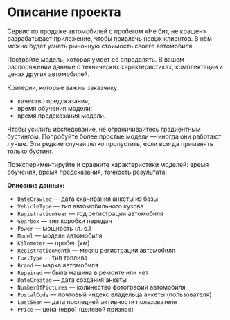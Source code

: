 <h1>Описание проекта</h1>

<p>Сервис по продаже автомобилей с пробегом «Не бит, не крашен» разрабатывает приложение, чтобы привлечь новых клиентов. В нём можно будет узнать рыночную стоимость своего автомобиля. </p>
<p>Постройте модель, которая умеет её определять. В вашем распоряжении данные о технических характеристиках, комплектации и ценах других автомобилей.</p>
<p>Критерии, которые важны заказчику:</p>
<ul>
	<li>качество предсказания;</li>
  <li>время обучения модели;</li>
  <li>время предсказания модели.</li>
</ul>

<p>Чтобы усилить исследование, не ограничивайтесь градиентным бустингом. Попробуйте более простые модели — иногда они работают лучше. Эти редкие случаи легко пропустить, если всегда применять только бустинг.</p>
<p>Поэкспериментируйте и сравните характеристики моделей: время обучения, время предсказания, точность результата.</p>

<p><b>Описание данных:</b></p>
<ul>
  <li><code>DateCrawled</code> — дата скачивания анкеты из базы</li>
  <li><code>VehicleType</code> — тип автомобильного кузова</li>
  <li><code>RegistrationYear</code> — год регистрации автомобиля</li>
  <li><code>Gearbox</code> — тип коробки передач</li>
  <li><code>Power</code> — мощность (л. с.)</li>
  <li><code>Model</code> — модель автомобиля</li>
  <li><code>Kilometer</code> — пробег (км)</li>
  <li><code>RegistrationMonth</code> — месяц регистрации автомобиля</li>
  <li><code>FuelType</code> — тип топлива</li>
  <li><code>Brand</code> — марка автомобиля</li>
  <li><code>Repaired</code> — была машина в ремонте или нет</li>
  <li><code>DateCreated</code> — дата создания анкеты</li>
  <li><code>NumberOfPictures</code> — количество фотографий автомобиля</li>
  <li><code>PostalCode</code> — почтовый индекс владельца анкеты (пользователя)</li>
  <li><code>LastSeen</code> — дата последней активности пользователя</li>
  <li><code>Price</code> — цена (евро) (целевой признак)</li>
</ul>
